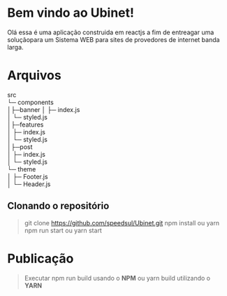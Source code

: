 # Bem vindo ao Ubinet!

Olá essa é uma aplicação construida em reactjs a fim de entreagar uma soluçãopara um Sistema WEB para sites de provedores de internet banda larga.


# Arquivos


src  
└─ components  
│├─banner
│ ├─ index.js   
│ └─ styled.js  
│├─features   
│ ├─ index.js   
│ └─ styled.js  
│├─post   
│ ├─ index.js   
│ └─ styled.js   
└─ theme  
│ ├─ Footer.js    
│ └─ Header.js   


## Clonando o repositório

>git clone https://github.com/speedsul/Ubinet.git
>npm install ou yarn
>npm run start ou yarn start






# Publicação

>Executar npm run build usando o **NPM**
>ou yarn build utilizando o **YARN**

